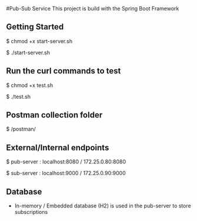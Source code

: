 #Pub-Sub Service
This project is build with the Spring Boot Framework

## Getting Started

$ chmod +x start-server.sh

$ ./start-server.sh

## Run the curl commands to test
$ chmod +x test.sh

$ ./test.sh

## Postman collection folder
$ /postman/

## External/Internal endpoints
$ pub-server : localhost:8080 / 172.25.0.80:8080

$ sub-server : localhost:9000 / 172.25.0.90:9000

## Database
- In-memory / Embedded database (H2) is used in the pub-server to store subscriptions
